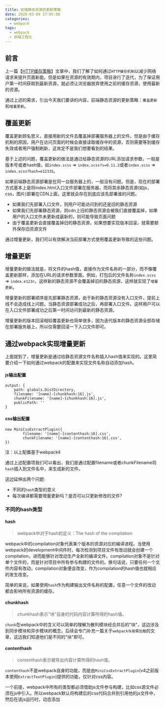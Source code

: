 ```yaml
---
title: 前端静态资源的更新策略
date: 2020-03-09 17:05:56
categories:
  - webpack
tags: 
  - webpack
  - 前端工程化
---
```


## 前言

上一篇【[HTTP缓存策略](https://hpcplus2.github.io/2019/07/04/HTTP%E7%BC%93%E5%AD%98%E7%AD%96%E7%95%A5/)】文章中，我们了解了如何通过`HTTP缓存机制`以减少网络请求来提升页面新能。但是如果在资源的有效期内，项目进行了迭代，为了保证用户第一时间获取到最新资源，就必须让浏览器放弃使用之前的缓存资源，使用最新的资源。

通过上述的需求，引出今天我们要讲的内容，前端静态资源的更新策略：`覆盖更新`和`增量更新`。

## 覆盖更新

覆盖更新顾名思义，直接用新的文件去覆盖掉部署服务器上的文件。但是由于缓存机制的原因，用户在访问页面的时候会直接读取缓存中的资源，否则需要等到缓存失效或者用户强制刷新，这肯定不是我们想要看到的结果。

基于上述的问题，覆盖更新的做法是通过给静态资源的URL添加请求参数，一般是版本号或者hash值，如`index.scss` => `index.scss?v=0.11.2`或者`index.scss` => `index.scss?hash=e12335`。

如果前端静态资源部署是在同一台服务器上的，一般没有问题。但是，现在的部署方式基本上是将index.html入口文件部署在服务器，而将其余静态资源(如js，css，图片)部署在CDN上面，这里就会存在到底应该先部署谁的问题。

* 如果我们先部署入口文件，则用户可能访问到的还是旧的静态资源
* 如果我们先部署静态资源，则cdn上旧的静态资源会被我们直接覆盖掉，如果用户的入口文件未更新成最新的，则可能导致页面问题
* 由于覆盖更新会直接覆盖掉旧的静态资源，如果想要实现版本回滚，就需要额外保存旧资源文件

通过增量更新，我们可以有效解决当前部署方式使用覆盖更新导致的这些问题。

## 增量更新

增量更新的做法就是，将文件的hash值，直接作为文件名称的一部分，而不像覆盖更新那样，添加在URL的请求参数里面。例如，打包后的文件名称`index.scss` => `index.e123r`。这样新的静态资源不会覆盖掉旧的静态资源，这样就实现了`增量更新`。

增量更新的部署顺序是先部署静态资源，由于新的静态资源没有入口文件，提前上线不会造成线上问题。当静态资源部署成功之后，再部署入口文件。这样用户可以在入口文件部署成功之后第一时间访问到最新的静态资源。

增量更新的版本回滚相较覆盖更新也简单很多，因为迭代版本的静态资源全部存储在部署服务器上，所以仅需要回滚一下入口文件即可。

## 通过webpack实现增量更新

上面提到了，增量更新是通过给静态资源文件名称插入hash值来实现的。这里简要介绍一下如何通过webpack的配置来实现文件名称自动添加hash。

#### js输出配置

```
output: {
    path: globals.DistDirectory,
    filename: '[name]-[chunkhash:16].js',
    chunkFilename: '[name]-[chunkhash:16].js',
    publicPath: ''
}
```

#### css输出配置

```
new MiniCssExtractPlugin({
		filename: '[name]-[contenthash:16].css',
		chunkFilename: '[name]-[contenthash:16].css',
})
```

注：以上配置基于webpack4

通过上述配置项我们可以看出，我们是通过配置filename或者chunkFilename将`hash`插入到文件名中，来生成新的文件。

这边延伸出两个问题:

* 不同的`hash`类型的意义
* 每次编译都需要增量更新吗？是否可以只更新修改的文件?

### 不同的hash类型

#### hash

> webpack中对于hash的定义：The hash of the compilation

webpack中的compilation对象代表某个版本的资源对应的编译进程。当使用webpack的development中间件时，每次检测到项目文件有改动就会创建一个compilation，进而能够针对改动生产全新的编译文件。compilation对象不是针对单个文件的，而是针对项目中所有参与构建的文件的。换句话说，只要任何一个文件内容有改动，compilation对象便会改变，作为compilation的hash值也就相应的发生改变。

简单的来说，如果使用`hash`作为构建输出文件名称的配置，任意一个文件的改动都会影响所有资源的缓存。

#### chunkhash

> chunkhash表示"块"自身的代码内容计算所得的hash值。

`chunk`在webpack中的含义可以简单的理解为散列模块经合并后的"块"，这边涉及到同步模块和异步模块的概念，后续会专门补充一篇关于`webpack与按需加载`的文章，这边我们知道他们是不同的"块"即可。

#### contenthash

> contenthash表示被导出内容计算所得的hash值。

`contenthash`不是webpack自身的功能，而是由`MiniCssExtractPlugin`(v4之前版本使用`ExtractTextPlugin`)提供的功能，仅针对css内容。

一个前提，webpack中所有的类型都必须借助js文件参与构建，比如css源文件必须在js中引入。所以webpack默认将构建后的css代码合并到引用他的js文件中，然后在该js运行时，动态添加<style>标签。当然实际项目中，我们往往是将css文件单独抽离出来，这样既有利于浏览器的渲染优化，又能够更好的利用客户端缓存。这就需要借助`MiniCssExtractPlugin`。

在指定构建文件名称时，将hash指定为`contenthash`是解耦js和css文件的关键。如果css文件使用`hash`或者`chunkhash`，则js文件或者css文件任一文件发生修改，都会使对方的hash值改变，近而影响到缓存，这肯定不是我们想要的，我们的需求是js和css的代码改动仅影响他们自身。当通过`MiniCssExtractPlugin`指定`contenthash`后，只有css文件发生变更时才会改变自己的hash值，同时并不会对js文件的hash产生影响。

#### TODO 待补充每种hash类型不同文件修改后对构建文件产生影响的Lis

| 类型 | 变化时机 |
| --- | ---- |
| hash | 任意文件变动 |
| chunkhash | chunk包含的文件变动 |
| contenthash | css文件发生变动 |

## 总结

通过本篇文章，我们应该对前端工程的更新策略有了一定的理解，同时清楚不同的hash类型对于更新策略的影响。每个项目的部署方案，缓存策略可能都不一样。我们可以结合自身需求，选择相应的更新策略。


> 文章参考资料
>
> [《前端工程化体系设计与实践》](https://e.jd.com/30391007.html)